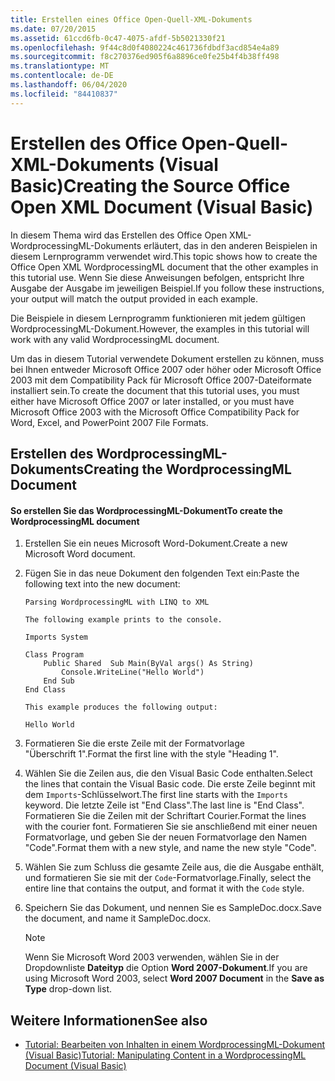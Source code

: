 ```yaml
---
title: Erstellen eines Office Open-Quell-XML-Dokuments
ms.date: 07/20/2015
ms.assetid: 61ccd6fb-0c47-4075-afdf-5b5021330f21
ms.openlocfilehash: 9f44c8d0f4080224c461736fdbdf3acd854e4a89
ms.sourcegitcommit: f8c270376ed905f6a8896ce0fe25b4f4b38ff498
ms.translationtype: MT
ms.contentlocale: de-DE
ms.lasthandoff: 06/04/2020
ms.locfileid: "84410837"
---
```

# <a name="creating-the-source-office-open-xml-document-visual-basic"></a><span data-ttu-id="8abfb-102">Erstellen des Office Open-Quell-XML-Dokuments (Visual Basic)</span><span class="sxs-lookup"><span data-stu-id="8abfb-102">Creating the Source Office Open XML Document (Visual Basic)</span></span>
<span data-ttu-id="8abfb-103">In diesem Thema wird das Erstellen des Office Open XML-WordprocessingML-Dokuments erläutert, das in den anderen Beispielen in diesem Lernprogramm verwendet wird.</span><span class="sxs-lookup"><span data-stu-id="8abfb-103">This topic shows how to create the Office Open XML WordprocessingML document that the other examples in this tutorial use.</span></span> <span data-ttu-id="8abfb-104">Wenn Sie diese Anweisungen befolgen, entspricht Ihre Ausgabe der Ausgabe im jeweiligen Beispiel.</span><span class="sxs-lookup"><span data-stu-id="8abfb-104">If you follow these instructions, your output will match the output provided in each example.</span></span>  
  
 <span data-ttu-id="8abfb-105">Die Beispiele in diesem Lernprogramm funktionieren mit jedem gültigen WordprocessingML-Dokument.</span><span class="sxs-lookup"><span data-stu-id="8abfb-105">However, the examples in this tutorial will work with any valid WordprocessingML document.</span></span>  
  
 <span data-ttu-id="8abfb-106">Um das in diesem Tutorial verwendete Dokument erstellen zu können, muss bei Ihnen entweder Microsoft Office 2007 oder höher oder Microsoft Office 2003 mit dem Compatibility Pack für Microsoft Office 2007-Dateiformate installiert sein.</span><span class="sxs-lookup"><span data-stu-id="8abfb-106">To create the document that this tutorial uses, you must either have Microsoft Office 2007 or later installed, or you must have Microsoft Office 2003 with the Microsoft Office Compatibility Pack for Word, Excel, and PowerPoint 2007 File Formats.</span></span>  
  
## <a name="creating-the-wordprocessingml-document"></a><span data-ttu-id="8abfb-107">Erstellen des WordprocessingML-Dokuments</span><span class="sxs-lookup"><span data-stu-id="8abfb-107">Creating the WordprocessingML Document</span></span>  
  
#### <a name="to-create-the-wordprocessingml-document"></a><span data-ttu-id="8abfb-108">So erstellen Sie das WordprocessingML-Dokument</span><span class="sxs-lookup"><span data-stu-id="8abfb-108">To create the WordprocessingML document</span></span>  
  
1. <span data-ttu-id="8abfb-109">Erstellen Sie ein neues Microsoft Word-Dokument.</span><span class="sxs-lookup"><span data-stu-id="8abfb-109">Create a new Microsoft Word document.</span></span>  
  
2. <span data-ttu-id="8abfb-110">Fügen Sie in das neue Dokument den folgenden Text ein:</span><span class="sxs-lookup"><span data-stu-id="8abfb-110">Paste the following text into the new document:</span></span>  
  
    ```text  
    Parsing WordprocessingML with LINQ to XML  
  
    The following example prints to the console.  
  
    Imports System  
  
    Class Program  
        Public Shared  Sub Main(ByVal args() As String)  
            Console.WriteLine("Hello World")  
        End Sub  
    End Class  
  
    This example produces the following output:  
  
    Hello World  
    ```  
  
3. <span data-ttu-id="8abfb-111">Formatieren Sie die erste Zeile mit der Formatvorlage "Überschrift 1".</span><span class="sxs-lookup"><span data-stu-id="8abfb-111">Format the first line with the style "Heading 1".</span></span>  
  
4. <span data-ttu-id="8abfb-112">Wählen Sie die Zeilen aus, die den Visual Basic Code enthalten.</span><span class="sxs-lookup"><span data-stu-id="8abfb-112">Select the lines that contain the Visual Basic code.</span></span> <span data-ttu-id="8abfb-113">Die erste Zeile beginnt mit dem `Imports`-Schlüsselwort.</span><span class="sxs-lookup"><span data-stu-id="8abfb-113">The first line starts with the `Imports` keyword.</span></span> <span data-ttu-id="8abfb-114">Die letzte Zeile ist "End Class".</span><span class="sxs-lookup"><span data-stu-id="8abfb-114">The last line is "End Class".</span></span> <span data-ttu-id="8abfb-115">Formatieren Sie die Zeilen mit der Schriftart Courier.</span><span class="sxs-lookup"><span data-stu-id="8abfb-115">Format the lines with the courier font.</span></span> <span data-ttu-id="8abfb-116">Formatieren Sie sie anschließend mit einer neuen Formatvorlage, und geben Sie der neuen Formatvorlage den Namen "Code".</span><span class="sxs-lookup"><span data-stu-id="8abfb-116">Format them with a new style, and name the new style "Code".</span></span>  
  
5. <span data-ttu-id="8abfb-117">Wählen Sie zum Schluss die gesamte Zeile aus, die die Ausgabe enthält, und formatieren Sie sie mit der `Code`-Formatvorlage.</span><span class="sxs-lookup"><span data-stu-id="8abfb-117">Finally, select the entire line that contains the output, and format it with the `Code` style.</span></span>  
  
6. <span data-ttu-id="8abfb-118">Speichern Sie das Dokument, und nennen Sie es <legacyBold>SampleDoc.docx</legacyBold>.</span><span class="sxs-lookup"><span data-stu-id="8abfb-118">Save the document, and name it SampleDoc.docx.</span></span>  
  
    > [!NOTE]
    > <span data-ttu-id="8abfb-119">Wenn Sie Microsoft Word 2003 verwenden, wählen Sie in der Dropdownliste **Dateityp** die Option **Word 2007-Dokument**.</span><span class="sxs-lookup"><span data-stu-id="8abfb-119">If you are using Microsoft Word 2003, select **Word 2007 Document** in the **Save as Type** drop-down list.</span></span>  
  
## <a name="see-also"></a><span data-ttu-id="8abfb-120">Weitere Informationen</span><span class="sxs-lookup"><span data-stu-id="8abfb-120">See also</span></span>

- [<span data-ttu-id="8abfb-121">Tutorial: Bearbeiten von Inhalten in einem WordprocessingML-Dokument (Visual Basic)</span><span class="sxs-lookup"><span data-stu-id="8abfb-121">Tutorial: Manipulating Content in a WordprocessingML Document (Visual Basic)</span></span>](tutorial-manipulating-content-in-a-wordprocessingml-document.md)
